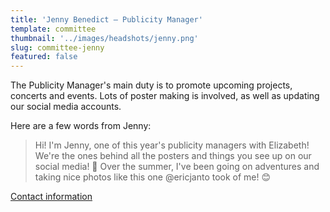```yaml
---
title: 'Jenny Benedict – Publicity Manager'
template: committee
thumbnail: '../images/headshots/jenny.png'
slug: committee-jenny
featured: false
---
```


The Publicity Manager's main duty is to promote upcoming projects, concerts and events. Lots of poster making is involved, as well as updating our social media accounts.

Here are a few words from Jenny:

> Hi! I'm Jenny, one of this year's publicity managers with Elizabeth! We're the ones behind all the posters and things you see up on our social media! 🙂 Over the summer, I've been going on adventures and taking nice photos like this one @ericjanto took of me! 😊

[Contact information](/contact/)